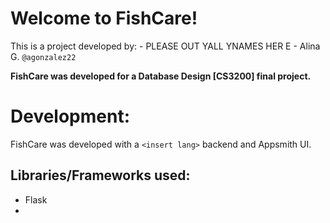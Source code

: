 # Welcome to FishCare!

This is a project developed by: - PLEASE OUT YALL YNAMES HER E - Alina G. `@agonzalez22`

**FishCare was developed for a Database Design [CS3200] final project.**

# Development:

FishCare was developed with a `<insert lang>` backend and Appsmith UI.

## Libraries/Frameworks used:

- Flask
-
